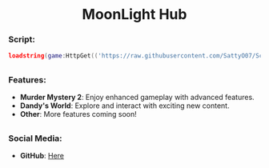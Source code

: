 <br clear="both">

<h1 align="center">MoonLight Hub</h1>

<h3 align="left">Script:</h3>

```lua
loadstring(game:HttpGet(('https://raw.githubusercontent.com/SattyO07/Scripts/main/Main.lua')))()
```
##

<h3 align="left">Features:</h3>

- **Murder Mystery 2**: Enjoy enhanced gameplay with advanced features.
- **Dandy's World**: Explore and interact with exciting new content.
- **Other**: More features coming soon!

##

<h3 align="left">Social Media:</h3>

- **GitHub**: [Here](https://github.com/SattyO07)
